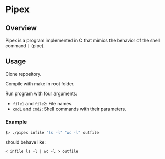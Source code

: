 # Pipex

## Overview

Pipex is a program implemented in C that mimics the behavior of the shell command `|` (pipe).

## Usage

Clone repository.

Compile with make in root folder.

Run program with four arguments:


- `file1` and `file2`: File names.
- `cmd1` and `cmd2`: Shell commands with their parameters.



### Example

```bash
$> ./pipex infile "ls -l" "wc -l" outfile
```
should behave like:
```
< infile ls -l | wc -l > outfile
```
